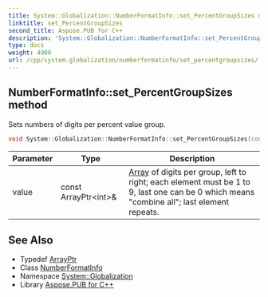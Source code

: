```yaml
---
title: System::Globalization::NumberFormatInfo::set_PercentGroupSizes method
linktitle: set_PercentGroupSizes
second_title: Aspose.PUB for C++
description: 'System::Globalization::NumberFormatInfo::set_PercentGroupSizes method. Sets numbers of digits per percent value group in C++.'
type: docs
weight: 4900
url: /cpp/system.globalization/numberformatinfo/set_percentgroupsizes/
---
```

## NumberFormatInfo::set_PercentGroupSizes method


Sets numbers of digits per percent value group.

```cpp
void System::Globalization::NumberFormatInfo::set_PercentGroupSizes(const ArrayPtr<int> &value)
```


| Parameter | Type | Description |
| --- | --- | --- |
| value | const ArrayPtr\<int\>\& | [Array](../../../system/array/) of digits per group, left to right; each element must be 1 to 9, last one can be 0 which means "combine all"; last element repeats. |

## See Also

* Typedef [ArrayPtr](../../../system/arrayptr/)
* Class [NumberFormatInfo](../)
* Namespace [System::Globalization](../../)
* Library [Aspose.PUB for C++](../../../)
